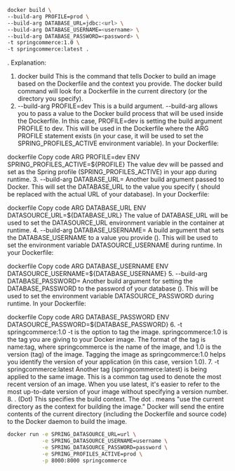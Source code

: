 ```bash
docker build \
--build-arg PROFILE=prod \
--build-arg DATABASE_URL=jdbc:<url> \
--build-arg DATABASE_USERNAME=<username> \
--build-arg DATABASE_PASSWORD=<password> \
-t springcommerce:1.0 \
-t springcommerce:latest .
```
.
Explanation:
1. docker build
   This is the command that tells Docker to build an image based on the Dockerfile and the context you provide.
   The docker build command will look for a Dockerfile in the current directory (or the directory you specify).
2. --build-arg PROFILE=dev
   This is a build argument.
   --build-arg allows you to pass a value to the Docker build process that will be used inside the Dockerfile.
   In this case, PROFILE=dev is setting the build argument PROFILE to dev. This will be used in the Dockerfile where the ARG PROFILE statement exists (in your case, it will be used to set the SPRING_PROFILES_ACTIVE environment variable).
   In your Dockerfile:

dockerfile
Copy code
ARG PROFILE=dev
ENV SPRING_PROFILES_ACTIVE=${PROFILE}
The value dev will be passed and set as the Spring profile (SPRING_PROFILES_ACTIVE) in your app during runtime.
3. --build-arg DATABASE_URL=<your-database-url>
   Another build argument passed to Docker.
   This will set the DATABASE_URL to the value you specify (<your-database-url> should be replaced with the actual URL of your database).
   In your Dockerfile:

dockerfile
Copy code
ARG DATABASE_URL
ENV DATASOURCE_URL=${DATABASE_URL}
The value of DATABASE_URL will be used to set the DATASOURCE_URL environment variable in the container at runtime.
4. --build-arg DATABASE_USERNAME=<your-database-username>
   A build argument that sets the DATABASE_USERNAME to a value you provide (<your-database-username>).
   This will be used to set the environment variable DATASOURCE_USERNAME during runtime.
   In your Dockerfile:

dockerfile
Copy code
ARG DATABASE_USERNAME
ENV DATASOURCE_USERNAME=${DATABASE_USERNAME}
5. --build-arg DATABASE_PASSWORD=<your-database-password>
   Another build argument for setting the DATABASE_PASSWORD to the password of your database (<your-database-password>).
   This will be used to set the environment variable DATASOURCE_PASSWORD during runtime.
   In your Dockerfile:

dockerfile
Copy code
ARG DATABASE_PASSWORD
ENV DATASOURCE_PASSWORD=${DATABASE_PASSWORD}
6. -t springcommerce:1.0
   -t is the option to tag the image.
   springcommerce:1.0 is the tag you are giving to your Docker image.
   The format of the tag is name:tag, where springcommerce is the name of the image, and 1.0 is the version (tag) of the image.
   Tagging the image as springcommerce:1.0 helps you identify the version of your application (in this case, version 1.0).
7. -t springcommerce:latest
   Another tag (springcommerce:latest) is being applied to the same image.
   This is a common tag used to denote the most recent version of an image. When you use latest, it's easier to refer to the most up-to-date version of your image without specifying a version number.
8. . (Dot)
   This specifies the build context.
   The dot . means "use the current directory as the context for building the image."
   Docker will send the entire contents of the current directory (including the Dockerfile and source code) to the Docker daemon to build the image.





[//]: # (Run the docker container)
```bash
docker run -e SPRING_DATASOURCE_URL=url \
           -e SPRING_DATASOURCE_USERNAME=username \
           -e SPRING_DATASOURCE_PASSWORD=password \
           -e SPRING_PROFILES_ACTIVE=prod \
           -p 8000:8000 springcommerce
```